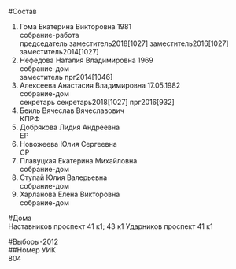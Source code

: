 #Состав  
1. Гома Екатерина Викторовна 1981  
    собрание-работа  
    председатель заместитель2018[1027] заместитель2016[1027] заместитель2014[1027]  
2. Нефедова Наталия Владимировна 1969  
    собрание-дом  
    заместитель прг2014[1046]  
3. Алексеева Анастасия Владимировна 17.05.1982  
    собрание-дом  
    секретарь секретарь2018[1027] прг2016[932]  
4. Беиль Вячеслав Вячеславович  
    КПРФ  
5. Добрякова Лидия Андреевна  
    ЕР  
6. Новожеева Юлия Сергеевна  
    СР  
7. Плавуцкая Екатерина Михайловна  
    собрание-дом  
8. Ступай Юлия Валерьевна  
    собрание-дом  
9. Харланова Елена Викторовна  
    собрание-дом  
  
#Дома  
Наставников проспект 41 к1; 43 к1 Ударников проспект 41 к1  
  
#Выборы-2012  
##Номер УИК  
804  
